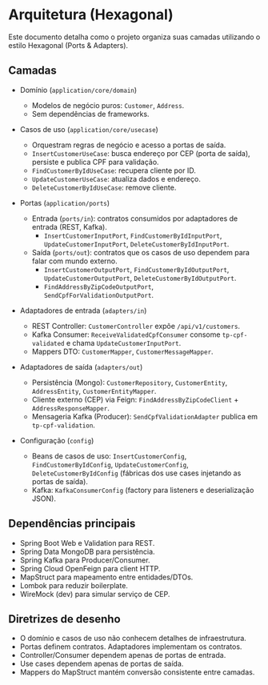 # Arquitetura (Hexagonal)

Este documento detalha como o projeto organiza suas camadas utilizando o estilo Hexagonal (Ports & Adapters).

## Camadas

- Domínio (`application/core/domain`)
  - Modelos de negócio puros: `Customer`, `Address`.
  - Sem dependências de frameworks.

- Casos de uso (`application/core/usecase`)
  - Orquestram regras de negócio e acesso a portas de saída.
  - `InsertCustomerUseCase`: busca endereço por CEP (porta de saída), persiste e publica CPF para validação.
  - `FindCustomerByIdUseCase`: recupera cliente por ID.
  - `UpdateCustomerUseCase`: atualiza dados e endereço.
  - `DeleteCustomerByIdUseCase`: remove cliente.

- Portas (`application/ports`)
  - Entrada (`ports/in`): contratos consumidos por adaptadores de entrada (REST, Kafka).
    - `InsertCustomerInputPort`, `FindCustomerByIdInputPort`, `UpdateCustomerInputPort`, `DeleteCustomerByIdInputPort`.
  - Saída (`ports/out`): contratos que os casos de uso dependem para falar com mundo externo.
    - `InsertCustomerOutputPort`, `FindCustomerByIdOutputPort`, `UpdateCustomerOutputPort`, `DeleteCustomerByIdOutputPort`.
    - `FindAddressByZipCodeOutputPort`, `SendCpfForValidationOutputPort`.

- Adaptadores de entrada (`adapters/in`)
  - REST Controller: `CustomerController` expõe `/api/v1/customers`.
  - Kafka Consumer: `ReceiveValidatedCpfConsumer` consome `tp-cpf-validated` e chama `UpdateCustomerInputPort`.
  - Mappers DTO: `CustomerMapper`, `CustomerMessageMapper`.

- Adaptadores de saída (`adapters/out`)
  - Persistência (Mongo): `CustomerRepository`, `CustomerEntity`, `AddressEntity`, `CustomerEntityMapper`.
  - Cliente externo (CEP) via Feign: `FindAddressByZipCodeClient` + `AddressResponseMapper`.
  - Mensageria Kafka (Producer): `SendCpfValidationAdapter` publica em `tp-cpf-validation`.

- Configuração (`config`)
  - Beans de casos de uso: `InsertCustomerConfig`, `FindCustomerByIdConfig`, `UpdateCustomerConfig`, `DeleteCustomerByIdConfig` (fábricas dos use cases injetando as portas de saída).
  - Kafka: `KafkaConsumerConfig` (factory para listeners e deserialização JSON).

## Dependências principais

- Spring Boot Web e Validation para REST.
- Spring Data MongoDB para persistência.
- Spring Kafka para Producer/Consumer.
- Spring Cloud OpenFeign para client HTTP.
- MapStruct para mapeamento entre entidades/DTOs.
- Lombok para reduzir boilerplate.
- WireMock (dev) para simular serviço de CEP.

## Diretrizes de desenho

- O domínio e casos de uso não conhecem detalhes de infraestrutura.
- Portas definem contratos. Adaptadores implementam os contratos.
- Controller/Consumer dependem apenas de portas de entrada.
- Use cases dependem apenas de portas de saída.
- Mappers do MapStruct mantém conversão consistente entre camadas.
